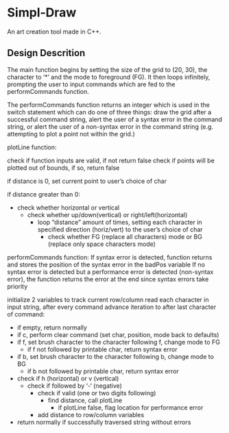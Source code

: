 # Simpl-Draw
An art creation tool made in C++.

## Design Descrition

The main function begins by setting the size of the grid to (20, 30), the character to ‘*’ and the mode to foreground (FG). It then loops infinitely, prompting the user to input commands which are fed to the performCommands function. 

The performCommands function returns an integer which is used in the switch statement which can do one of three things: draw the grid after a successful command string, alert the user of a syntax error in the command string, or alert the user of a non-syntax error in the command string (e.g. attempting to plot a point not within the grid.)


plotLine function:

check if function inputs are valid, if not return false
check if points will be plotted out of bounds, if so, return false

if distance is 0, set current point to user’s choice of char

if distance greater than 0:
- check whether horizontal or vertical
	- check whether up/down(vertical) or right/left(horizontal)
		- loop “distance” amount of times, setting each character in specified direction (horiz/vert) to the user’s choice of char
			- check whether FG (replace all characters) mode or BG (replace only space characters mode)

performCommands function:
If syntax error is detected, function returns and stores the position of the syntax error in the badPos variable
If no syntax error is detected but a performance error is detected (non-syntax error), the function returns the error at the end since syntax errors take priority

initialize 2 variables to track current row/column
read each character in input string, after every command advance iteration to after last character of command:
- if empty, return normally
- if c, perform clear command (set char, position, mode back to defaults)
- if f, set brush character to the character following f, change mode to FG
	- if f not followed by printable char, return syntax error
- if b, set brush character to the character following b, change mode to BG
	- if b not followed by printable char, return syntax error
- check if h (horizontal) or v (vertical)
	- check if followed by ‘-‘ (negative)
		- check if valid (one or two digits following)
			- find distance, call plotLine
				- if plotLine false, flag location for performance error
		- add distance to row/column variables
- return normally if successfully traversed string without errors

